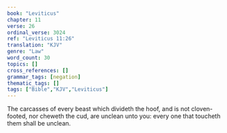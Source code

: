 ```yaml
---
book: "Leviticus"
chapter: 11
verse: 26
ordinal_verse: 3024
ref: "Leviticus 11:26"
translation: "KJV"
genre: "Law"
word_count: 30
topics: []
cross_references: []
grammar_tags: [negation]
thematic_tags: []
tags: ["Bible","KJV","Leviticus"]
---
```

The carcasses of every beast which divideth the hoof, and is not cloven-footed, nor cheweth the cud, are unclean unto you: every one that toucheth them shall be unclean.
